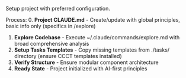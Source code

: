 Setup project with preferred configuration.

Process:
0. **Project CLAUDE.md** - Create/update with global principles, basic info only (specifics in /explore)
1. **Explore Codebase** - Execute ~/.claude/commands/explore.md with broad comprehensive analysis
2. **Setup Tasks Templates** - Copy missing templates from ./tasks/ directory (ensure CCCT templates installed)
3. **Verify Structure** - Ensure modular component architecture
4. **Ready State** - Project initialized with AI-first principles